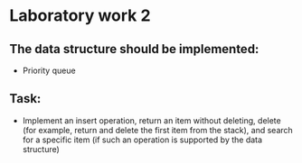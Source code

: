 # Laboratory work 2
## The data structure should be implemented:
- Priority queue
## Task:
- Implement an insert operation, return an item without deleting, delete (for example, return and delete the first item from the stack), and search for a specific item (if such an operation is supported by the data structure)
